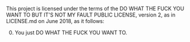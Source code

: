 This project is licensed under the terms of the
DO WHAT THE FUCK YOU WANT TO BUT IT'S NOT MY FAULT
PUBLIC LICENSE, version 2, as in LICENSE.md on June
2018, as it follows:

0. You just DO WHAT THE FUCK YOU WANT TO.